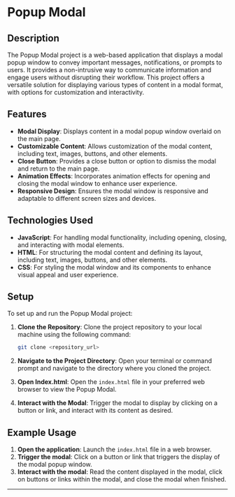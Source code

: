 # Popup Modal

## Description

The Popup Modal project is a web-based application that displays a modal popup window to convey important messages, notifications, or prompts to users. It provides a non-intrusive way to communicate information and engage users without disrupting their workflow. This project offers a versatile solution for displaying various types of content in a modal format, with options for customization and interactivity.

## Features

- **Modal Display**: Displays content in a modal popup window overlaid on the main page.
- **Customizable Content**: Allows customization of the modal content, including text, images, buttons, and other elements.
- **Close Button**: Provides a close button or option to dismiss the modal and return to the main page.
- **Animation Effects**: Incorporates animation effects for opening and closing the modal window to enhance user experience.
- **Responsive Design**: Ensures the modal window is responsive and adaptable to different screen sizes and devices.

## Technologies Used

- **JavaScript**: For handling modal functionality, including opening, closing, and interacting with modal elements.
- **HTML**: For structuring the modal content and defining its layout, including text, images, buttons, and other elements.
- **CSS**: For styling the modal window and its components to enhance visual appeal and user experience.

## Setup

To set up and run the Popup Modal project:

1. **Clone the Repository**: Clone the project repository to your local machine using the following command:

   ```bash
   git clone <repository_url>
   ```

2. **Navigate to the Project Directory**: Open your terminal or command prompt and navigate to the directory where you cloned the project.

3. **Open Index.html**: Open the `index.html` file in your preferred web browser to view the Popup Modal.

4. **Interact with the Modal**: Trigger the modal to display by clicking on a button or link, and interact with its content as desired.

## Example Usage

1. **Open the application**: Launch the `index.html` file in a web browser.
2. **Trigger the modal**: Click on a button or link that triggers the display of the modal popup window.
3. **Interact with the modal**: Read the content displayed in the modal, click on buttons or links within the modal, and close the modal when finished.

---